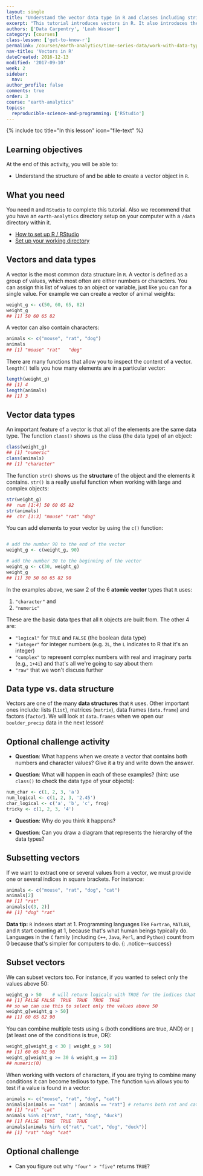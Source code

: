 ```yaml
---
layout: single
title: "Understand the vector data type in R and classes including strings, numbers and logicals - Data science for scientists 101"
excerpt: "This tutorial introduces vectors in R. It also introduces the differences between strings, numbers and logical or boolean values (True / False) in R."
authors: ['Data Carpentry', 'Leah Wasser']
category: [courses]
class-lesson: ['get-to-know-r']
permalink: /courses/earth-analytics/time-series-data/work-with-data-types-r/
nav-title: 'Vectors in R'
dateCreated: 2016-12-13
modified: '2017-09-10'
week: 2
sidebar:
  nav:
author_profile: false
comments: true
order: 3
course: "earth-analytics"
topics:
  reproducible-science-and-programming: ['RStudio']
---
```

{% include toc title="In this lesson" icon="file-text" %}


<div class='notice--success' markdown="1">

## <i class="fa fa-graduation-cap" aria-hidden="true"></i> Learning objectives
At the end of this activity, you will be able to:

* Understand the structure of and be able to create a vector object in `R`.

## <i class="fa fa-check-square-o fa-2" aria-hidden="true"></i> What you need

You need `R` and `RStudio` to complete this tutorial. Also we recommend that you
have an `earth-analytics` directory setup on your computer with a `/data`
directory within it.

* [How to set up R / RStudio](/courses/earth-analytics/document-your-science/setup-r-rstudio/)
* [Set up your working directory](/courses/earth-analytics/document-your-science/setup-working-directory/)


</div>


## Vectors and data types

A vector is the most common data structure in `R`. A vector is defined as a
group of values, which most often are either numbers or characters. You can
assign this list of values to an object or variable, just like you
can for a single value. For example we can create a vector of animal weights:


```r
weight_g <- c(50, 60, 65, 82)
weight_g
## [1] 50 60 65 82
```

A vector can also contain characters:


```r
animals <- c("mouse", "rat", "dog")
animals
## [1] "mouse" "rat"   "dog"
```

There are many functions that allow you to inspect the content of a
vector. `length()` tells you how many elements are in a particular vector:


```r
length(weight_g)
## [1] 4
length(animals)
## [1] 3
```

## Vector data types

An important feature of a vector is that all of the elements are the same data
type. The function `class()` shows us the class (the data type) of an object:


```r
class(weight_g)
## [1] "numeric"
class(animals)
## [1] "character"
```

The function `str()` shows us the **structure** of the object and the elements it
contains. `str()` is a really useful function when working with large and complex
objects:


```r
str(weight_g)
##  num [1:4] 50 60 65 82
str(animals)
##  chr [1:3] "mouse" "rat" "dog"
```

You can add elements to your vector by using the `c()` function:


```r

# add the number 90 to the end of the vector
weight_g <- c(weight_g, 90)

# add the number 30 to the beginning of the vector
weight_g <- c(30, weight_g)
weight_g
## [1] 30 50 60 65 82 90
```

In the examples above, we saw 2 of the 6 **atomic vector** types that `R` uses:

1. `"character"` and
2. `"numeric"`

These are the basic data tpes that all `R` objects are built
from. The other 4 are:

* `"logical"` for `TRUE` and `FALSE` (the boolean data type)
* `"integer"` for integer numbers (e.g. `2L`, the `L` indicates to R that it's an integer)
* `"complex"` to represent complex numbers with real and imaginary parts (e.g.,
  `1+4i`) and that's all we're going to say about them
* `"raw"` that we won't discuss further

## Data type vs. data structure
Vectors are one of the many **data structures** that `R` uses. Other important
ones include: lists (`list`), matrices (`matrix`), data frames (`data.frame`) and
factors (`factor`). We will look at `data.frames` when we open our `boulder_precip`
data in the next lesson!

<div class="notice--warning" markdown="1">

## <i class="fa fa-pencil-square-o" aria-hidden="true"></i> Optional challenge activity

* **Question**: What happens when we create a vector that contains both numbers
and character values? Give it a try and write down the answer.
<!-- * _Answer_: R implicitly converts them to all be the same type -->

* **Question**: What will happen in each of these examples? (hint: use `class()`
  to check the data type of your objects):

```r
num_char <- c(1, 2, 3, 'a')
num_logical <- c(1, 2, 3, '2.45')
char_logical <- c('a', 'b', 'c', frog)
tricky <- c(1, 2, 3, '4')
```
* **Question**: Why do you think it happens?
<!-- * _Answer_: Vectors can be of only one data type. R tries to convert (=coerce)
  the content of this vector to find a "common denominator". -->

* **Question**: Can you draw a diagram that represents the hierarchy of the data
  types?
<!-- * _Answer_: `logical -> numeric -> character <-- logical` -->

</div>






## Subsetting vectors

If we want to extract one or several values from a vector, we must provide one
or several indices in square brackets. For instance:


```r
animals <- c("mouse", "rat", "dog", "cat")
animals[2]
## [1] "rat"
animals[c(3, 2)]
## [1] "dog" "rat"
```

<i fa fa-star></i>**Data tip:** `R` indexes start at 1. Programming languages like
`Fortran`, `MATLAB`, and `R` start counting at 1, because that's what human beings
typically do. Languages in the `C` family (including `C++`, `Java`, `Perl`, and
`Python`) count from 0 because that's simpler for computers to do.
{: .notice--success}

## Subset vectors

We can subset vectors too. For instance, if you wanted to select only the
values above 50:


```r
weight_g > 50    # will return logicals with TRUE for the indices that meet the condition
## [1] FALSE FALSE  TRUE  TRUE  TRUE  TRUE
## so we can use this to select only the values above 50
weight_g[weight_g > 50]
## [1] 60 65 82 90
```

You can combine multiple tests using `&` (both conditions are true, AND) or `|`
(at least one of the conditions is true, OR):


```r
weight_g[weight_g < 30 | weight_g > 50]
## [1] 60 65 82 90
weight_g[weight_g >= 30 & weight_g == 21]
## numeric(0)
```

When working with vectors of characters, if you are trying to combine many
conditions it can become tedious to type. The function `%in%` allows you to test
if a value is found in a vector:


```r
animals <- c("mouse", "rat", "dog", "cat")
animals[animals == "cat" | animals == "rat"] # returns both rat and cat
## [1] "rat" "cat"
animals %in% c("rat", "cat", "dog", "duck")
## [1] FALSE  TRUE  TRUE  TRUE
animals[animals %in% c("rat", "cat", "dog", "duck")]
## [1] "rat" "dog" "cat"
```

<div class="notice--warning" markdown="1">

## <i class="fa fa-pencil-square-o" aria-hidden="true"></i> Optional challenge

* Can you figure out why `"four" > "five"` returns `TRUE`?
</div>



<!--

```r
## Answers
## * When using ">" or "<" on strings, R compares their alphabetical order. Here
##   "four" comes after "five", and therefore is "greater than" it.
```
-->
